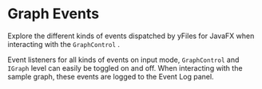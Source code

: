 # Graph Events
  

 Explore the different kinds of events dispatched by yFiles for JavaFX when interacting with the `GraphControl` .   

 Event listeners for all kinds of events on input mode, `GraphControl` and `IGraph` level can easily be toggled on and off. When interacting with the sample graph, these events are logged to the Event Log panel.   